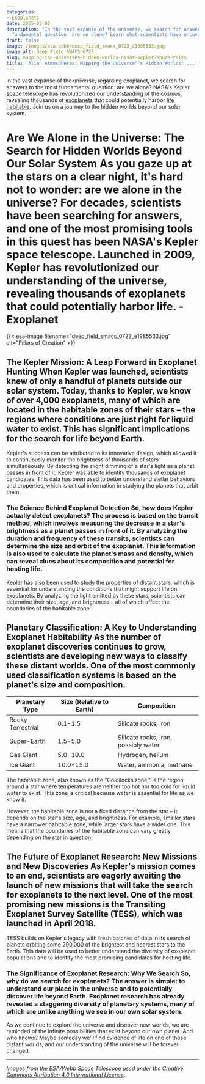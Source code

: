 ```yaml
---
categories:
- Exoplanets
date: 2025-05-05
description: 'In the vast expanse of the universe, we search for answers to the most
  fundamental question: are we alone? Learn what scientists have uncovered.'
draft: false
image: /images/esa-webb/deep_field_smacs_0723_e1985533.jpg
image_alt: Deep Field SMACS 0723
slug: mapping-the-universes-hidden-worlds-nasas-kepler-space-teles
title: 'Alien Atmospheres: Mapping the Universe''s Hidden Worlds: ...'
---
```


In the vast expanse of the universe, regarding exoplanet, we search for answers to the most fundamental question: are we alone? NASA's Kepler space telescope has revolutionized our understanding of the cosmos, revealing thousands of [exoplanets](/blog/exoplanets-and-the--zone-galaxies) that could potentially harbor [life](/blog/exoplanets-and-the-elusive-habitable-zone) [habitable](/blog/deciphering-the-mysteries-of-exoplanets-in-habitable-zones). Join us on a journey to the hidden worlds beyond our solar system.

# Are We Alone in the Universe: The Search for Hidden Worlds Beyond Our Solar System As you gaze up at the stars on a clear night, it's hard not to wonder: are we alone in the universe? For decades, scientists have been searching for answers, and one of the most promising tools in this quest has been NASA's Kepler space telescope. Launched in 2009, Kepler has revolutionized our understanding of the universe, revealing thousands of exoplanets that could potentially harbor life. - Exoplanet
{{< esa-image filename="deep_field_smacs_0723_e1985533.jpg" alt="Pillars of Creation" >}}



 ## The Kepler Mission: A Leap Forward in Exoplanet Hunting When Kepler was launched, scientists knew of only a handful of planets outside our solar system. Today, thanks to Kepler, we know of over 4,000 exoplanets, many of which are located in the habitable zones of their stars – the regions where conditions are just right for liquid water to exist. This has significant implications for the search for life beyond Earth.

 Kepler's success can be attributed to its innovative design, which allowed it to continuously monitor the brightness of thousands of stars simultaneously. By detecting the slight dimming of a star's light as a planet passes in front of it, Kepler was able to identify thousands of exoplanet candidates. This data has been used to better understand stellar behaviors and properties, which is critical information in studying the planets that orbit them.

 ### The Science Behind Exoplanet Detection So, how does Kepler actually detect exoplanets? The process is based on the transit method, which involves measuring the decrease in a star's brightness as a planet passes in front of it. By analyzing the duration and frequency of these transits, scientists can determine the size and orbit of the exoplanet. This information is also used to calculate the planet's mass and density, which can reveal clues about its composition and potential for hosting life.

 Kepler has also been used to study the properties of distant stars, which is essential for understanding the conditions that might support life on exoplanets. By analyzing the light emitted by these stars, scientists can determine their size, age, and brightness – all of which affect the boundaries of the habitable zone.

 ## Planetary Classification: A Key to Understanding Exoplanet Habitability As the number of exoplanet discoveries continues to grow, scientists are developing new ways to classify these distant worlds. One of the most commonly used classification systems is based on the planet's size and composition.

 | **Planetary Type** | **Size (Relative to Earth)** | **Composition** |
| --- | --- | --- |
| Rocky Terrestrial | 0.1-1.5 | Silicate rocks, iron |
| Super-Earth | 1.5-5.0 | Silicate rocks, iron, possibly water |
| Gas Giant | 5.0-10.0 | Hydrogen, helium |
| Ice Giant | 10.0-15.0 | Water, ammonia, methane | ### The Habitable Zone: A Crucial Factor in Exoplanet Habitability As scientists search for life beyond Earth, they are increasingly focused on identifying exoplanets that orbit within the habitable zone of their stars. But what exactly is the habitable zone, and how is it determined?

 The habitable zone, also known as the "Goldilocks zone," is the region around a star where temperatures are neither too hot nor too cold for liquid water to exist. This zone is critical because water is essential for life as we know it.

 However, the habitable zone is not a fixed distance from the star – it depends on the star's size, age, and brightness. For example, smaller stars have a narrower habitable zone, while larger stars have a wider one. This means that the boundaries of the habitable zone can vary greatly depending on the star in question.

 ## The Future of Exoplanet Research: New Missions and New Discoveries As Kepler's mission comes to an end, scientists are eagerly awaiting the launch of new missions that will take the search for exoplanets to the next level. One of the most promising new missions is the Transiting Exoplanet Survey Satellite (TESS), which was launched in April 2018.

 TESS builds on Kepler's legacy with fresh batches of data in its search of planets orbiting some 200,000 of the brightest and nearest stars to the Earth. This data will be used to better understand the diversity of exoplanet populations and to identify the most promising candidates for hosting life.

 ### The Significance of Exoplanet Research: Why We Search So, why do we search for exoplanets? The answer is simple: to understand our place in the universe and to potentially discover life beyond Earth. Exoplanet research has already revealed a staggering diversity of planetary systems, many of which are unlike anything we see in our own solar system.

 As we continue to explore the universe and discover new worlds, we are reminded of the infinite possibilities that exist beyond our own planet. And who knows? Maybe someday we'll find evidence of life on one of these distant worlds, and our understanding of the universe will be forever changed.

---

*Images from the ESA/Webb Space Telescope used under the [Creative Commons Attribution 4.0 International License](https://creativecommons.org/licenses/by/4.0).*